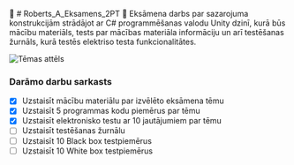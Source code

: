:1st_place_medal: # Roberts_A_Eksamens_2PT :1st_place_medal:
Eksāmena darbs par sazarojuma konstrukcijām strādājot ar C# programmēšanas valodu Unity dzinī, kurā būs mācību materiāls, tests par mācības materiāla informāciju un arī testēšanas žurnāls, kurā testēs elektriso testa funkcionalitātes.

![Tēmas attēls](https://miro.medium.com/max/1200/1*wsCXITI2FGuSM0xxKqIRyw.png)


### **Darāmo darbu sarkasts**
- [x] Uzstaisīt mācību materiālu par izvēlēto eksāmena tēmu
- [x] Uzstaisīt 5 programmas kodu piemērus par tēmu
- [x] Uzstaisīt elektronisko testu ar 10 jautājumiem par tēmu
- [ ] Uzstaisīt testēšanas žurnālu
- [ ] Uzstaisīt 10 Black box testpiemērus
- [ ] Uzstaisīt 10 White box testpiemērus

